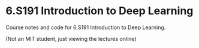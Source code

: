 # 6.S191 Introduction to Deep Learning

Course notes and code for 6.S191 Introduction to Deep Learning.

(Not an MIT student, just viewing the lectures online)